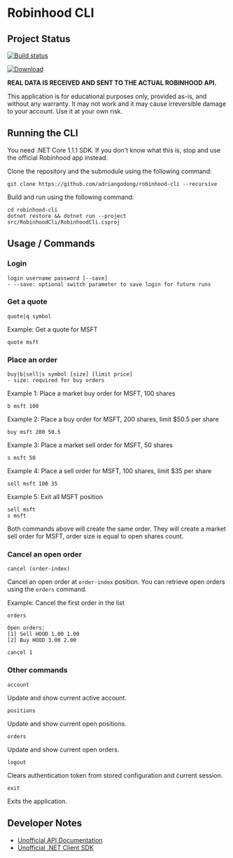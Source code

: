 # Robinhood CLI

## Project Status

[![Build status](https://ci.appveyor.com/api/projects/status/hed8j6vdhog1d9al/branch/master?svg=true)](https://ci.appveyor.com/project/adriangodong/robinhood-cli-9hirg/branch/master)

[ ![Download](https://api.bintray.com/packages/adriangodong/robinhood-cli/robinhood-cli-any/images/download.svg) ](https://bintray.com/adriangodong/robinhood-cli/robinhood-cli-any/_latestVersion)

**REAL DATA IS RECEIVED AND SENT TO THE ACTUAL ROBINHOOD API.**

This application is for educational purposes only, provided as-is, and without any warranty. It may not work and it may cause irreversible damage to your account. Use it at your own risk.

## Running the CLI

You need .NET Core 1.1.1 SDK. If you don't know what this is, stop and use the official Robinhood app instead.

Clone the repository and the submodule using the following command:

    git clone https://github.com/adriangodong/robinhood-cli --recursive

Build and run using the following command:

    cd robinhood-cli
    dotnet restore && dotnet run --project src/RobinhoodCli/RobinhoodCli.csproj

## Usage / Commands

### Login

    login username password [--save]
    - --save: optional switch parameter to save login for future runs

### Get a quote

    quote|q symbol

Example: Get a quote for MSFT

    quote msft

### Place an order

    buy|b|sell|s symbol [size] [limit price]
    - size: required for buy orders

Example 1: Place a market buy order for MSFT, 100 shares

    b msft 100

Example 2: Place a buy order for MSFT, 200 shares, limit $50.5 per share

    buy msft 200 50.5

Example 3: Place a market sell order for MSFT, 50 shares

    s msft 50

Example 4: Place a sell order for MSFT, 100 shares, limit $35 per share

    sell msft 100 35

Example 5: Exit all MSFT position

    sell msft
    s msft

Both commands above will create the same order.
They will create a market sell order for MSFT, order size is equal to open shares count.

### Cancel an open order

    cancel (order-index)

Cancel an open order at `order-index` position. You can retrieve open orders using the `orders` command.

Example: Cancel the first order in the list

    orders

    Open orders:
    [1] Sell HOOD 1.00 1.00
    [2] Buy HOOD 3.00 2.00

    cancel 1

### Other commands

    account

Update and show current active account.

    positions

Update and show current open positions.

    orders

Update and show current open orders.

    logout

Clears authentication token from stored configuration and current session.

    exit

Exits the application.

## Developer Notes

* [Unofficial API Documentation](https://github.com/sanko/Robinhood)
* [Unofficial .NET Client SDK](https://github.com/thiagoamarante/Deadlock.Robinhood)
